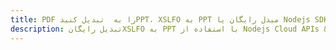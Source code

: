 ---title: PDF را به  تبدیل کنیدPPT، XSLFO به PPT مبدل رایگان یا Nodejs SDKdescription: تبدیل رایگانXSLFO به PPT با استفاده از Nodejs Cloud APIs & SDK همچنین اسناد PDF را در Cloud ایجاد، ویرایش و رندر کنید.---